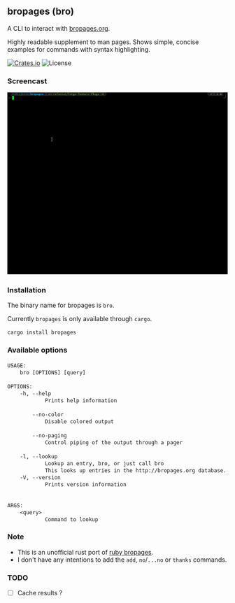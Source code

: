 bropages (bro)
------------
A CLI to interact with [bropages.org](http://bropages.org).

Highly readable supplement to man pages. Shows simple, concise examples for commands with syntax highlighting.

[![Crates.io](https://img.shields.io/crates/v/bropages)](https://crates.io/crates/bropages)
![License](https://img.shields.io/crates/l/bropages)

### Screencast

[![A screenshot](./screencast.gif)](./screencast.gif)

### Installation

The binary name for bropages is `bro`.

Currently `bropages` is only available through `cargo`.
```
cargo install bropages
```

### Available options
```
USAGE:
    bro [OPTIONS] [query]

OPTIONS:
    -h, --help         
            Prints help information

        --no-color     
            Disable colored output

        --no-paging    
            Control piping of the output through a pager

    -l, --lookup       
            Lookup an entry, bro, or just call bro
            This looks up entries in the http://bropages.org database.
    -V, --version      
            Prints version information


ARGS:
    <query>    
            Command to lookup
```

### Note

- This is an unofficial rust port of [ruby bropages](https://rubygems.org/gems/bropages).
- I don't have any intentions to add the `add`, `no`/`...no` or `thanks` commands.

### TODO
 - [ ] Cache results ?
